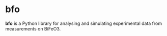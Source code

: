 # bfo

**bfo** is a Python library for analysing and simulating experimental data from measurements on BiFeO3.